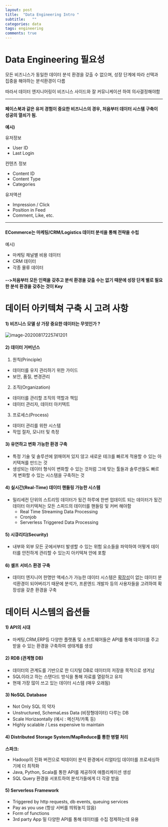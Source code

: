```yaml
---
layout: post
title:  "Data Engineering Intro "
subtitle:   ""
categories: data
tags: engineering
comments: true
---
```

# Data Engineering 필요성
모든 비즈니스가 동일한 데이터 분석 환경을 갖출 수 없으며, 성장 단계에 따라 선택과 집중을 해야하는 분석환경이 다름

따라서 데이터 엔지니어링이 비즈니스 사이드와 잘 커뮤니케이션 하여 의사결정해야함

---

#### 페이스북과 같은 유저 경험이 중요한 비즈니스의 경우, 처음부터 데이터 시스템 구축이 성공의 열쇠가 됨.

**예시)** 

유저정보

- User ID
- Last Login

컨텐츠 정보

- Content ID
- Content Type
- Categories

유저액션

- Impression / Click
- Position in Feed
- Comment, Like, etc.

---

####  ECommerce는 마케팅/CRM/Logistics 데이터 분석을 통해 전략을 수립

예시)

- 마케팅 채널별 비용 데이터
- CRM 데이터
- 각종 물류 데이터

#### -->처음부터 모든 인력을 갖추고 분석 환경을 갖출 수는 없기 때문에 성장 단계 별로 필요한 분석 환경을 갖추는 것이 Key

# 데이터 아키텍쳐 구축 시 고려 사항

#### 1) 비즈니스 모델 상 가장 중요한 데이터는 무엇인가 ? 

![image-20200817225741201](https://shoman2.github.io/assets/img/image-20200817225741201.png)

#### 2) 데이터 거버넌스

 1) 원칙(Principle)

- 데이터를 유지 관리하기 위한 가이드
- 보안, 품질, 변경관리

 2) 조직(Organization)

- 데이터를 관리할 조직의 역할과 책임
- 데이터 관리자, 데이터 아키텍트

 3) 프로세스(Process)

- 데이터 관리를 위한 시스템
- 작업 절차, 모니터 및 측정

#### 3) 유연하고 변화 가능한 환경 구축

- 특정 기술 및 솔루션에 얽매여져 있지 않고 새로운 테크를 빠르게 적용할 수 있는 아키텍쳐를 만드는 것
- 생성되는 데이터 형식이 변화할 수 있는 것처럼 그에 맞는 툴들과 솔루션들도 빠르게 변화할 수 있는 시스템을 구축하는 것

#### 4) 실시간(Real-Time) 데이터 핸들링 가능한 시스템

- 밀리세컨 단위의 스트리밍 데이터가 됬건 하루에 한번 업데이트 되는 데이터가 됬건 데이터 아키텍쳐는 모든 스피드의 데이터를 핸들링 및 커버 해야함
  - Real Time Streaming Data Processing
  - Cronjob
  - Serverless Triggered Data Processing

#### 5) 시큐리티(Security)

- 내부와 외부 모든 곳에서부터 발생할 수 있는 위험 요소들을 파악하여 어떻게 데이터를 안전하게 관리할 수 있는지 아키텍쳐 안에 포함

#### 6) 셀프 서비스 환경 구축

- 데이터 엔지니어 한명만 액세스가 가능한 데이터 시스템은 <u>확장성</u>이 없는 데이터 분석환경이 되어버리기 때문에 분석가, 프론엔드 개발자 등의 사용자들을 고려하여 확장성을 갖춘 환경을 구축

# 데이터 시스템의 옵션들

#### 1) API의 시대

- 마케팅,CRM,ERP등 다양한 플랫폼 및 소프트웨어들은 API를 통해 데이터를 주고 받을 수 있는 환경을 구축하여 생태계를 생성

#### 2) RDB (관계형 DB)

- 데이터의 관계도를 기반으로 한 디지털 DB로 데이터의 저장을 목적으로 생겨남
- SQL이라고 하는 스탠다드 방식을 통해 자료를 열람하고 유지
- 현재 가장 많이 쓰고 있는 데이터 시스템 (매우 오래됨)

#### 3) NoSQL Database

- Not Only SQL 의 약자
- Unstructured, SchemaLess Data (비정형데이터) 다루는 DB
- Scale Horizaontally (예시 : 메신저/카톡 등)
- Highly scalable / Less expensive to maintain

#### 4) Distributed Storage System/MapReduce를 통한 병렬 처리

**스파크:**

- Hadoop의 진화 버전으로 빅데이터 분석 환경에서 리얼타임 데이터를 프로세싱하기에 더 최적화
- Java, Python, Scala를 통한 API를 제공하여 애플리케이션 생성
- SQL Query 환경을 서포트하여 분석가들에게 더 각광 받음

#### 5) Serverless Framework

- Triggered by http requests, db events, queuing services
- Pay as you use (항상 서버를 띄워놓지 않음)
- Form of functions
- 3rd party App 밀 다양한 API를 통해 데이터를 수집 정제하는데 유용

